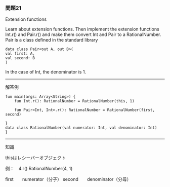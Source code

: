 ### 問題21

Extension functions

Learn about extension functions. Then implement the extension functions Int.r() and Pair.r() and make them convert Int and Pair to a RationalNumber.
Pair is a class defined in the standard library

    data class Pair<out A, out B>(
    val first: A,
    val second: B
    )

In the case of Int, the denominator is 1.

---
解答例

    fun main(args: Array<String>) {
        fun Int.r(): RationalNumber = RationalNumber(this, 1)

        fun Pair<Int, Int>.r(): RationalNumber = RationalNumber(first, second)
        
    }
    data class RationalNumber(val numerator: Int, val denominator: Int)
    }

---
知識

thisはレシーバーオブジェクト

例：　4.r()      RationalNumber(4, 1)

first　　numerator（分子）
second　　denominator（分母）